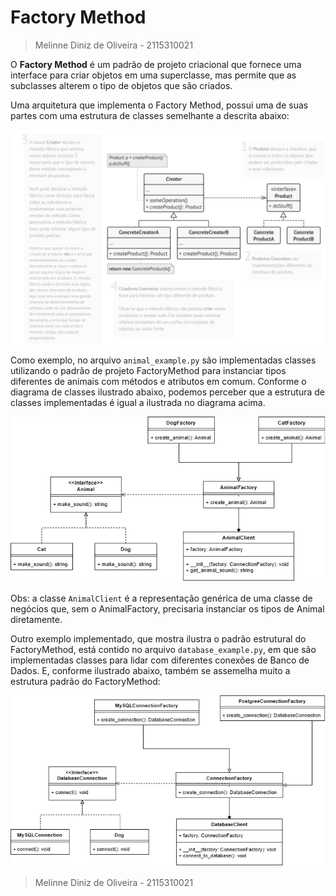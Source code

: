 # Factory Method
> Melinne Diniz de Oliveira - 2115310021

O **Factory Method** é um padrão de projeto
criacional que fornece uma interface para criar objetos em uma superclasse, mas permite que as subclasses alterem o tipo de objetos que são criados.

Uma arquitetura que implementa o Factory Method, possui uma de suas partes com uma estrutura de classes semelhante a descrita abaixo:

<img width="600" src="./img/base_diagram.png"/>

Como exemplo, no arquivo ```animal_example.py``` são implementadas classes utilizando o padrão de projeto FactoryMethod para instanciar tipos diferentes de animais com métodos e atributos em comum. Conforme o diagrama de classes ilustrado abaixo, podemos perceber que a estrutura de classes implementadas é igual a ilustrada no diagrama acima.

<img width="600" src="./img/animal_diagram.png"/>

Obs: a classe ```AnimalClient``` é a representação genérica de uma classe de negócios que, sem o AnimalFactory, precisaria instanciar os tipos de Animal diretamente.


Outro exemplo implementado, que mostra ilustra o padrão estrutural do FactoryMethod, está contido no arquivo ```database_example.py```, em que são implementadas classes para lidar com diferentes conexões de Banco de Dados. E, conforme ilustrado abaixo, também se assemelha muito a estrutura padrão do FactoryMethod:

<img width="600" src="./img/database_diagram.png"/>


> Melinne Diniz de Oliveira - 2115310021



